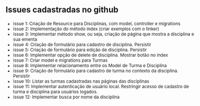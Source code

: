 ## Issues cadastradas no github
<small>

 - issue 1: Criação de Resource para Disciplinas, com model, controller e migrations
 - issue 2: Implementação do método index (criar exemplos com o tinker)
 - issue 3: Implementar método show, ou seja, criação de página que mostra a disciplina e sua ementa
 - issue 4: Criação de formulário para cadastro de disciplina. Persistir
 - issue 5: Criação de formulário para edição de disciplina. Persistir
 - issue 6: Implementar opção de delete de disciplina. Mostrar botão no index
 - issue 7: Criar model e migrations para Turmas
 - issue 8: Implementar relacionamento entre os Model de Turma e Disciplina
 - issue 9: Criação de formulário para cadastro de turma no contexto da disciplina. Persistir
 - issue 10: Listar as turmas cadastradas nas páginas das disciplinas
 - issue 11: Implementar autenticação de usuário local. Restringir acesso de cadastro de turma e disciplina para usuários logados.
 - issue 12: Implementar busca por nome da disciplina

</small>


